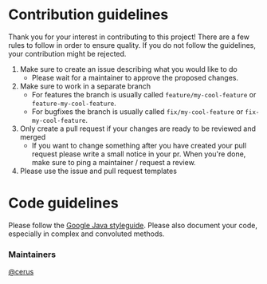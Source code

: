 # Contribution guidelines

Thank you for your interest in contributing to this project! There are a few rules to follow in order to ensure quality. If you do not follow the
guidelines, your contribution might be rejected.

1. Make sure to create an issue describing what you would like to do
    - Please wait for a maintainer to approve the proposed changes.
2. Make sure to work in a separate branch
    - For features the branch is usually called `feature/my-cool-feature` or `feature-my-cool-feature`.
    - For bugfixes the branch is usually called `fix/my-cool-feature` or `fix-my-cool-feature`.
3. Only create a pull request if your changes are ready to be reviewed and merged
    - If you want to change something after you have created your pull request please write a small notice in your pr. When you're done, make sure to
      ping a maintainer / request a review.
4. Please use the issue and pull request templates

# Code guidelines

Please follow the [Google Java styleguide](https://google.github.io/styleguide/javaguide.html). Please also document your code, especially in complex
and convoluted methods.

### Maintainers

[@cerus](https://github.com/cerus)
